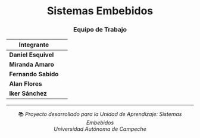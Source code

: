 <div align="center">

#  Sistemas Embebidos  

### **Equipo de Trabajo**

| Integrante | |
|-------------|--|
|  **Daniel Esquivel** |
|  **Miranda Amaro** |
|  **Fernando Sabido** |
|  **Alan Flores** |
|  **Iker Sánchez** |

---

📚 *Proyecto desarrollado para la Unidad de Aprendizaje: Sistemas Embebidos*  
 *Universidad Autónoma de Campeche*  

</div>
